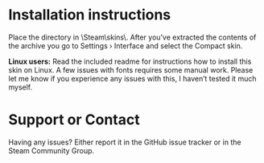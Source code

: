 <h1>Installation instructions</h1>
Place the directory in \Steam\skins\. After you’ve extracted the contents of the archive you go to Settings › Interface and select the Compact skin.

<strong>Linux users:</strong> Read the included readme for instructions how to install this skin on Linux. A few issues with fonts requires some manual work. Please let me know if you experience any issues with this, I haven’t tested it much myself.

<h1>Support or Contact</h1>
Having any issues? Either report it in the GitHub issue tracker or in the Steam Community Group.
